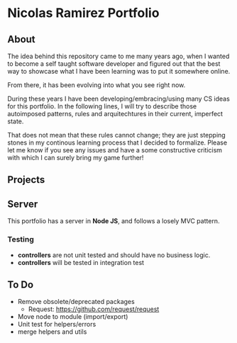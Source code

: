 # Nicolas Ramirez Portfolio

## About

The idea behind this repository came to me many years ago, when I wanted to become a self taught software developer and figured out that the best way to showcase what I have been learning was to put it somewhere online.

From there, it has been evolving into what you see right now.

During these years I have been developing/embracing/using many CS ideas for this portfolio. In the following lines, I will try to describe those autoimposed patterns, rules and arquitechtures in their current, imperfect state.

That does not mean that these rules cannot change; they are just stepping stones in my continous learning process that I decided to formalize. Please let me know if you see any issues and have a some constructive criticism with which I can surely bring my game further!


## Projects

## Server

This portfolio has a server in **Node JS**, and follows a losely MVC pattern.

### Testing

- **controllers** are not unit tested and should have no business logic.
- **controllers** will be tested in integration test


## To Do
- Remove obsolete/deprecated packages
    - Request: https://github.com/request/request
- Move node to module (import/export)
- Unit test for helpers/errors
- merge helpers and utils

